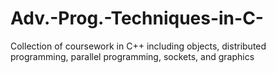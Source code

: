 # Adv.-Prog.-Techniques-in-C-
Collection of coursework in C++ including objects, distributed programming, parallel programming, sockets, and graphics
